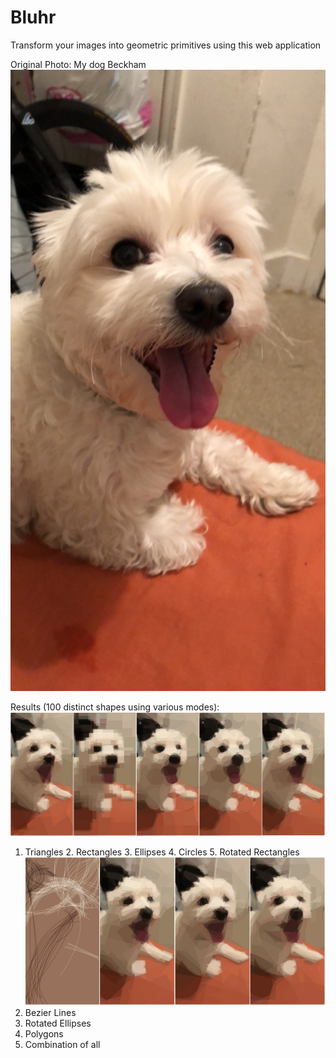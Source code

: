 # Bluhr
Transform your images into geometric primitives using this web application

Original Photo: My dog Beckham 
![](chavy.jpg)

Results (100 distinct shapes using various modes): 
![](results1.png)
1. Triangles           2. Rectangles         3. Ellipses               4. Circles          5. Rotated Rectangles
![](results2.png)
6. Bezier Lines
7. Rotated Ellipses
8. Polygons
9. Combination of all

